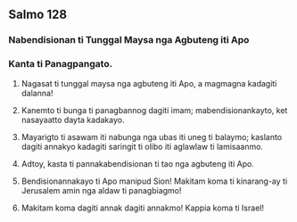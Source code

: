 Salmo 128
---------

### Nabendisionan ti Tunggal Maysa nga Agbuteng iti Apo

### Kanta ti Panagpangato.

1. Nagasat ti tunggal maysa nga agbuteng iti Apo, a magmagna kadagiti dalanna!
2. Kanemto ti bunga ti panagbannog dagiti imam;
   mabendisionankayto, ket nasayaatto dayta kadakayo.

3. Mayarigto ti asawam iti nabunga nga ubas
   iti uneg ti balaymo;
   kaslanto dagiti annakyo kadagiti saringit ti olibo     iti aglawlaw ti lamisaanmo.
4. Adtoy, kasta ti pannakabendisionan ti tao
   nga agbuteng iti Apo.

5. Bendisionannakayo ti Apo manipud Sion!     Makitam koma ti kinarang-ay ti Jerusalem
   amin nga aldaw ti panagbiagmo!
6. Makitam koma dagiti annak dagiti annakmo!
   Kappia koma ti Israel!